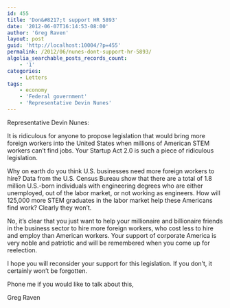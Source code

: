 ```yaml
---
id: 455
title: 'Don&#8217;t support HR 5893'
date: '2012-06-07T16:14:53-08:00'
author: 'Greg Raven'
layout: post
guid: 'http://localhost:10004/?p=455'
permalink: /2012/06/nunes-dont-support-hr-5893/
algolia_searchable_posts_records_count:
    - '1'
categories:
    - Letters
tags:
    - economy
    - 'Federal government'
    - 'Representative Devin Nunes'
---
```


Representative Devin Nunes:

It is ridiculous for anyone to propose legislation that would bring more foreign workers into the United States when millions of American STEM workers can’t find jobs. Your Startup Act 2.0 is such a piece of ridiculous legislation.  
  
Why on earth do you think U.S. businesses need more foreign workers to hire? Data from the U.S. Census Bureau show that there are a total of 1.8 million U.S.-born individuals with engineering degrees who are either unemployed, out of the labor market, or not working as engineers. How will 125,000 more STEM graduates in the labor market help these Americans find work? Clearly they won’t.

No, it’s clear that you just want to help your millionaire and billionaire friends in the business sector to hire more foreign workers, who cost less to hire and employ than American workers. Your support of corporate America is very noble and patriotic and will be remembered when you come up for reelection.

I hope you will reconsider your support for this legislation. If you don’t, it certainly won’t be forgotten.

Phone me if you would like to talk about this,

Greg Raven